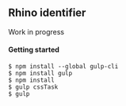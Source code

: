 ## Rhino identifier

Work in progress

#### Getting started

```
$ npm install --global gulp-cli
$ npm install gulp
$ npm install
$ gulp cssTask
$ gulp
```
